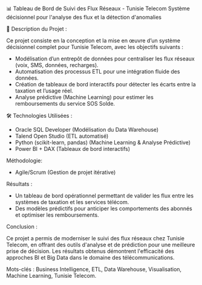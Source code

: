 📊 Tableau de Bord de Suivi des Flux Réseaux  - Tunisie Telecom
Système décisionnel pour l'analyse des flux et la détection d'anomalies

📝 Description du Projet : 

Ce projet consiste en la conception et la mise en œuvre d’un système décisionnel complet pour Tunisie Telecom, avec les objectifs suivants :

* Modélisation d’un entrepôt de données pour centraliser les flux réseaux (voix, SMS, données, recharges).
* Automatisation des processus ETL pour une intégration fluide des données.
* Création de tableaux de bord interactifs pour détecter les écarts entre la taxation et l’usage réel.
* Analyse prédictive (Machine Learning) pour estimer les remboursements du service SOS Solde.


🛠️ Technologies Utilisées : 

* Oracle SQL Developer (Modélisation du Data Warehouse)
* Talend Open Studio (ETL automatisé)
* Python (scikit-learn, pandas) (Machine Learning & Analyse Prédictive)
* Power BI + DAX (Tableaux de bord interactifs)

Méthodologie:

* Agile/Scrum (Gestion de projet itérative)

Résultats :

* Un tableau de bord opérationnel permettant de valider les flux entre les systèmes de taxation et les services télécom.
* Des modèles prédictifs pour anticiper les comportements des abonnés et optimiser les remboursements.

Conclusion :

Ce projet a permis de moderniser le suivi des flux réseaux chez Tunisie Telecom, en offrant des outils d'analyse et de prédiction pour une meilleure prise de décision. Les résultats obtenus démontrent l'efficacité des approches BI et Big Data dans le domaine des télécommunications.

Mots-clés : Business Intelligence, ETL, Data Warehouse, Visualisation, Machine Learning, Tunisie Telecom.
